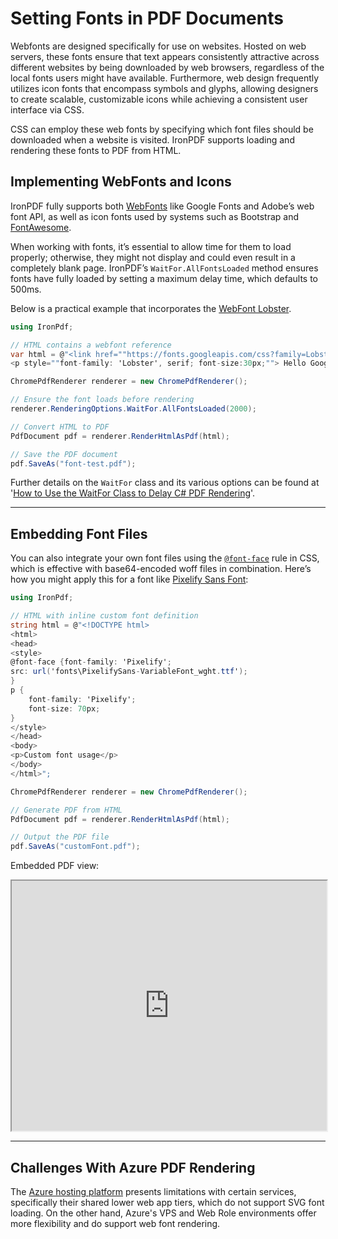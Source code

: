 # Setting Fonts in PDF Documents

Webfonts are designed specifically for use on websites. Hosted on web servers, these fonts ensure that text appears consistently attractive across different websites by being downloaded by web browsers, regardless of the local fonts users might have available. Furthermore, web design frequently utilizes icon fonts that encompass symbols and glyphs, allowing designers to create scalable, customizable icons while achieving a consistent user interface via CSS.

CSS can employ these web fonts by specifying which font files should be downloaded when a website is visited. IronPDF supports loading and rendering these fonts to PDF from HTML.

## Implementing WebFonts and Icons

IronPDF fully supports both [WebFonts](https://developer.mozilla.org/en-US/docs/Learn/CSS/Styling_text/Web_fonts) like Google Fonts and Adobe’s web font API, as well as icon fonts used by systems such as Bootstrap and [FontAwesome](https://www.w3schools.com/icons/fontawesome5_intro.asp).

When working with fonts, it’s essential to allow time for them to load properly; otherwise, they might not display and could even result in a completely blank page. IronPDF’s `WaitFor.AllFontsLoaded` method ensures fonts have fully loaded by setting a maximum delay time, which defaults to 500ms.

Below is a practical example that incorporates the [WebFont Lobster](https://developer.mozilla.org/en-US/docs/Learn/CSS/Styling_text/Web_fonts).

```cs
using IronPdf;

// HTML contains a webfont reference
var html = @"<link href=""https://fonts.googleapis.com/css?family=Lobster"" rel=""stylesheet"">
<p style=""font-family: 'Lobster', serif; font-size:30px;""> Hello Google Fonts</p>";

ChromePdfRenderer renderer = new ChromePdfRenderer();

// Ensure the font loads before rendering
renderer.RenderingOptions.WaitFor.AllFontsLoaded(2000);

// Convert HTML to PDF
PdfDocument pdf = renderer.RenderHtmlAsPdf(html);

// Save the PDF document
pdf.SaveAs("font-test.pdf");
```

Further details on the `WaitFor` class and its various options can be found at '[How to Use the WaitFor Class to Delay C# PDF Rendering](https://ironpdf.com/how-to/waitfor/)'.

<hr>

## Embedding Font Files

You can also integrate your own font files using the [`@font-face`](https://developer.mozilla.org/en-US/docs/Web/CSS/@font-face) rule in CSS, which is effective with base64-encoded woff files in combination. Here’s how you might apply this for a font like [Pixelify Sans Font](https://fonts.google.com/specimen/Pixelify+Sans):

```cs
using IronPdf;

// HTML with inline custom font definition
string html = @"<!DOCTYPE html>
<html>
<head>
<style>
@font-face {font-family: 'Pixelify';
src: url('fonts\PixelifySans-VariableFont_wght.ttf');
}
p {
    font-family: 'Pixelify';
    font-size: 70px;
}
</style>
</head>
<body>
<p>Custom font usage</p>
</body>
</html>";

ChromePdfRenderer renderer = new ChromePdfRenderer();

// Generate PDF from HTML
PdfDocument pdf = renderer.RenderHtmlAsPdf(html);

// Output the PDF file
pdf.SaveAs("customFont.pdf");
```

Embedded PDF view:

<iframe loading="lazy" src="https://ironpdf.com/static-assets/pdf/how-to/webfonts-webicons/customFont.pdf" width="100%" height="400px">
</iframe>

<hr>

## Challenges With Azure PDF Rendering

The [Azure hosting platform](https://azure.microsoft.com/en-us/) presents limitations with certain services, specifically their shared lower web app tiers, which do not support SVG font loading. On the other hand, Azure's VPS and Web Role environments offer more flexibility and do support web font rendering.